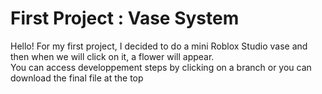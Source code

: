# First Project : Vase System
Hello! For my first project, I decided to do a mini Roblox Studio vase and then when we will click on it, a flower will appear. <br>
You can access developpement steps by clicking on a branch or you can download the final file at the top
